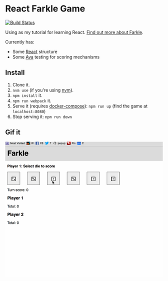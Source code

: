 # React Farkle Game

[![Build Status](https://travis-ci.org/robballou/react-farkle.svg?branch=master)](https://travis-ci.org/robballou/react-farkle)

Using as my tutorial for learning React. [Find out more about Farkle](https://en.wikipedia.org/wiki/Farkle).

Currently has:

* Some [React](https://facebook.github.io/react/) structure
* Some [Ava](https://github.com/avajs/ava) testing for scoring mechanisms

## Install

1. Clone it.
1. `nvm use` (if you're using [nvm](https://github.com/creationix/nvm)).
2. `npm install` it.
3. `npm run webpack` it.
4. Serve it (requires [docker-compose](https://docs.docker.com/compose/)): `npm run up` (find the game at `localhost:8080`)
5. Stop serving it: `npm run down`

## Gif it

![example gameplay](./farkle.gif)
